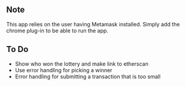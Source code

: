
## Note

This app relies on the user having Metamask installed. Simply add the chrome plug-in to be able to run the app.



## To Do
- Show who won the lottery and make link to etherscan
- Use error handling for picking a winner
- Error handling for submitting a transaction that is too small

